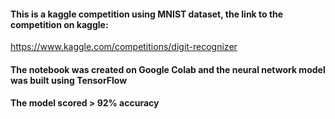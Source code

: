 #### This is a kaggle competition using MNIST dataset, the link to the competition on kaggle:

https://www.kaggle.com/competitions/digit-recognizer

#### The notebook was created on Google Colab and the neural network model was built using TensorFlow
#### The model scored > 92% accuracy
